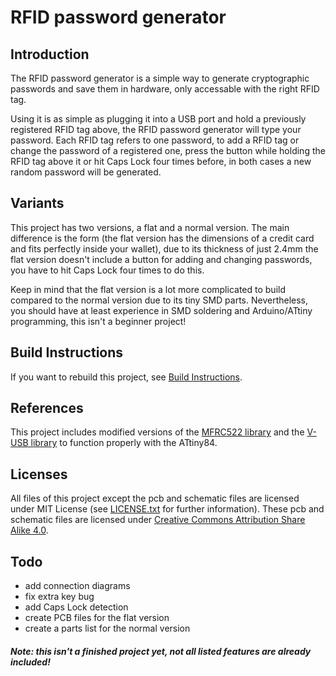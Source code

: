 # RFID password generator
## Introduction
The RFID password generator is a simple way to generate cryptographic passwords and save them in hardware, only accessable with the right RFID tag.

Using it is as simple as plugging it into a USB port and hold a previously registered RFID tag above, the RFID password generator will type your password. Each RFID tag refers to one password, to add a RFID tag or change the password of a registered one, press the button while holding the RFID tag above it or hit Caps Lock four times before, in both cases a new random password will be generated.

## Variants
This project has two versions, a flat and a normal version. The main difference is the form (the flat version has the dimensions of a credit card and fits perfectly inside your wallet), due to its thickness of just 2.4mm the flat version doesn't include a button for adding and changing passwords, you have to hit Caps Lock four times to do this.

Keep in mind that the flat version is a lot more complicated to build compared to the normal version due to its tiny SMD parts. Nevertheless, you should have at least experience in SMD soldering and Arduino/ATtiny programming, this isn't a beginner project!

## Build Instructions
If you want to rebuild this project, see [Build Instructions](documentation/build-instructions.md).

## References 
This project includes modified versions of the [MFRC522 library](https://github.com/miguelbalboa/rfid) and the [V-USB library](https://www.obdev.at/products/vusb/index.html) to function properly with the ATtiny84.

## Licenses
All files of this project except the pcb and schematic files are licensed under MIT License (see [LICENSE.txt](LICENSE.txt) for further information). These pcb and schematic files are licensed under [Creative Commons Attribution Share Alike 4.0](https://creativecommons.org/licenses/by-sa/4.0/).

## Todo
- add connection diagrams
- fix extra key bug
- add Caps Lock detection
- create PCB files for the flat version
- create a parts list for the normal version

##### Note: this isn't a finished project yet, not all listed features are already included!